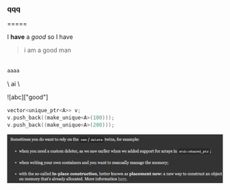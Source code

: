 ### qqq

=====

I **have** a *good* so I have 

> i am a good man

```ruby

aaaa

```

\ ai \

![abc]["good"]

```c++
vector<unique_ptr<A>> v;
v.push_back((make_unique<A>(100)));
v.push_back((make_unique<A>(200)));
```

![](/images/123.png)
